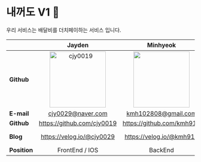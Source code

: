 # 내꺼도 V1 🛵
우리 서비스는 배달비를 더치페이하는 서비스 입니다.


|                | Jayden  | Minhyeok  | Dahye | Seoyun | Sanghoon |
|----------------|:--------------:|:--------------:|:--------------:|:--------------:|:--------------:|
| **Github**     | [<img src="https://github.com/cjy0019.png?size=150" width="150px;" alt="cjy0019"/>](https://github.com/cjy0019) | [<img src="https://github.com/kmh916.png?size=150" width="150px;" alt=""/>](https://github.com/kmh916) | [<img src="https://github.com/jodahye.png?size=150" width="150px;" alt="jodahye"/>](https://github.com/JODAHYE) | [<img src="https://github.com/seoyun75.png?size=150" width="150px;" alt="seoyoon"/>](https://github.com/seoyun75) | [<img src="https://github.com/uasang01.png?size=150" width="150px;" alt=""/>](https://uasang01.tistory.com/) |
| **E-mail**     | cjy0029@naver.com | kmh102808@gmail.com | dahye8043@gmail.com | goeun944@gmail.com  | ddhtyuu@gmail.com  |
| **Github**     | https://github.com/cjy0019  | https://github.com/kmh916 | https://github.com/JODAHYE  |  https://github.com/seoyun75  | https://github.com/uasang01 | 
| **Blog**       | https://velog.io/@cjy0029 | https://velog.io/@kmh916 | https://dal-dagury.tistory.com/  | 🛵 | https://uasang01.tistory.com/ | 
| **Position**   | FrontEnd / IOS | BackEnd | FrontEnd | BackEnd | Android |
